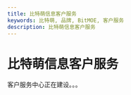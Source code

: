 ```yaml
---
title: 比特萌信息客户服务
keywords: 比特萌, 品牌, BitMOE, 客户服务
description: 比特萌信息客户服务
---
```


# 比特萌信息客户服务

客户服务中心正在建设。。。
